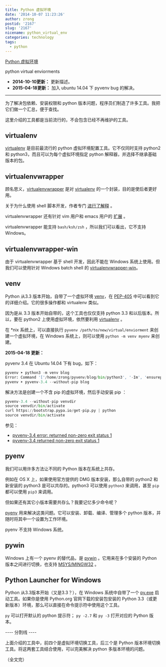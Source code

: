 ```yaml
---
title: Python 虚拟环境
date: '2014-10-07 11:23:26'
author: zrong
postid: '2167'
slug: '2167'
nicename: python_virtual_env
categories: technology
tags:
  - python
---
```


[Python 虚拟环境](http://blog.zengrong.net/post/2167.html)

python virtual enviorments

- **2014-10-10更新：** 更新描述。
- **2015-04-18更新：** 加入 ubuntu 14.04 下 pyvenv bug 的解决。

----

为了解决包依赖、安装权限和 python 版本问题，程序员们制造了许多工具。我把它们做一个汇总，便于查找。

这里介绍的工具都是当前流行的，不会包含已经不再维护的工具。<!--more-->

## virtualenv

[virtualenv][2] 是目前最流行的 python 虚拟环境配置工具。它不仅同时支持 python2 和 python3，而且可以为每个虚拟环境指定 python 解释器，并选择不继承基础版本的包。

## virtualenvwrapper

顾名思义，[virtualenvwrapper][6] 是对 [virtualenv][2] 的一个封装，目的是使后者更好用。

关于为什么使用 shell 脚本开发，作者专门 [进行了解释][9] 。

virtualenvwrapper 还有针对 vim 用户和 emacs 用户的 [扩展][8] 。

virtualenvwrapper 能支持 `bash/ksh/zsh` ，所以我们可以看出，它不支持 Windows。

## virtualenvwrapper-win

由于 virtualenvwrapper 基于 shell 开发，因此不能在 Windows 系统上使用。但我们可以使用针对 Windows batch shell 的 [virtualenvwrapper-win][7]。

## venv

Python 从3.3 版本开始，自带了一个虚拟环境 [venv][1]，在 [PEP-405][3] 中可以看到它的详细介绍。它的很多操作都和 virtualenv 类似。

因为是从 3.3 版本开始自带的，这个工具也仅仅支持 python 3.3 和以后版本。所以，要在 python2 上使用虚拟环境，依然要利用 [virtualenv][2] 。

在 *nix 系统上，可以直接执行 `pyvenv /path/to/new/virtual/enviorment` 来创建一个虚拟环境，在 Windows 系统上，则可以使用 `python -m venv myenv` 来创建。

<a name="20150418"></a>
**2015-04-18 更新：**

pyvenv 3.4 在 Ubuntu 14.04 下有 bug，如下：

```python
pyvenv ➤ python3 -m venv blog                                                                        
Error: Command '['/home/zrong/pyvenv/blog/bin/python3', '-Im', 'ensurepip', '--upgrade', '--default-pip']' returned non-zero exit status 1
pyvenv ➤ pyvenv-3.4 --without-pip blog       
```

解决方法是创建一个不含 pip 的虚拟环境，然后手动安装 pip ：

```python
pyvenv-3.4 --without-pip venvdir
source venvdir/bin/activate
curl https://bootstrap.pypa.io/get-pip.py | python
source venvdir/bin/activate
```
参见：

- [pyvenv-3.4 error: returned non-zero exit status 1][13]
- [pyvenv-3.4 returned non-zero exit status 1][14]

## pyenv

我们可以用许多方法让不同的 Python 版本在系统上共存。

例如在 OS X 上，如果使用官方提供的 DMG 版本安装，那么自带的 python2 和新安装的 python3 是可以共存的。python3 可以使用 `python3` 来调用，甚至 `pip` 都可以使用 `pip3` 来调用。

但如果还有其它小版本需要共存么？我要记忆多少命令呢？

[pyenv][5] 用来解决这类问题。它可以安装、卸载、编译、管理多个 python 版本，并随时将其中一个设置为工作环境。

pyenv 不支持 Windows 系统。 

## pywin

Windows 上有一个 pyenv 的替代品，是 [pywin][10] 。它用来在多个安装的 Python 版本之间进行切换，也支持 [MSYS/MINGW32][11] 。

## Python Launcher for Windows

Python 从3.3版本开始（又是3.3？），在 Windows 系统中自带了一个 [py.exe][12] 启动工具。如果你是使用 Python.org 官网下载的安装包安装的 Python 3.3（或更新版本）环境，那么可以直接在命令提示符中使用这个工具。

`py` 可以打开默认的 python 提示符； `py -2.7` 和 `py -3` 打开对应的 Python 版本。

---- 分割线 ----

上面介绍的工具中，前四个是虚拟环境切换工具，后三个是 Python 版本环境切换工具。将这两套工具结合使用，可以完美解决 python 多版本环境的问题。

（全文完）

[1]: https://docs.python.org/3/library/venv.html
[2]: http://www.virtualenv.org/
[3]: http://legacy.python.org/dev/peps/pep-0405/
[5]: https://github.com/yyuu/pyenv
[6]: https://bitbucket.org/dhellmann/virtualenvwrapper
[7]: https://pypi.python.org/pypi/virtualenvwrapper-win
[8]: http://virtualenvwrapper.readthedocs.org/en/latest/extensions.html
[9]: http://virtualenvwrapper.readthedocs.org/en/latest/design.html
[10]: https://github.com/davidmarble/pywin
[11]: http://blog.zengrong.net/post/1557.html
[12]: https://docs.python.org/3/using/windows.html#launcher
[13]: http://askubuntu.com/questions/488529/pyvenv-3-4-error-returned-non-zero-exit-status-1
[14]: http://stackoverflow.com/questions/24123150/pyvenv-3-4-returned-non-zero-exit-status-1
